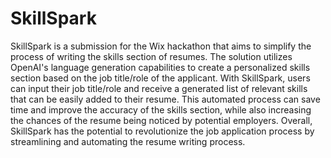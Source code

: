 # SkillSpark
SkillSpark is a submission for the Wix hackathon that aims to simplify the process of writing the skills section of resumes. The solution utilizes OpenAI's language generation capabilities to create a personalized skills section based on the job title/role of the applicant. With SkillSpark, users can input their job title/role and receive a generated list of relevant skills that can be easily added to their resume. This automated process can save time and improve the accuracy of the skills section, while also increasing the chances of the resume being noticed by potential employers. Overall, SkillSpark has the potential to revolutionize the job application process by streamlining and automating the resume writing process.
